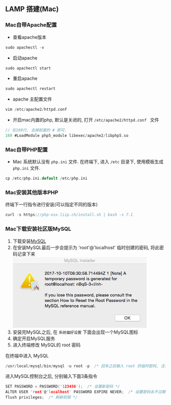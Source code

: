 ## LAMP 搭建(Mac)

### Mac自带Apache配置
* 查看apache版本
```C
sudo apachectl -v
```
* 启动apache
```C
sudo apachectl start
```

* 重启apache
```C
sudo apachectl restart
```

* apache 主配置文件
```C
vim /etc/apache2/httpd.conf
```

* 开启mac内置的php, 默认是关闭的, 打开 `/etc/apache2/httpd.conf ` 文件
```C
// 在169行, 去掉前面的 # 即可.
169 #LoadModule php5_module libexec/apache2/libphp5.so
```

### Mac自带PHP配置
* Mac 系统默认没有 `php.ini` 文件. 在终端下, 进入 `/etc` 目录下, 使用模板生成 `php.ini` 文件.
```C
cp /etc/php.ini.default /etc/php.ini
```

### Mac安装其他版本PHP
终端下一行指令进行安装(可以指定不同的版本)
```C
curl -s https://php-osx.liip.ch/install.sh | bash -s 7.1
```

### Mac下载安装社区版MySQL
1. 下载安装[MySQL](https://dev.mysql.com/downloads/)
2. 在安装MySQL最后一步会提示为 'root'@'localhost' 临时创建的密码, 将此密码记录下来
![](images/password.jpg)
3. 安装完MySQL之后, 在 `系统偏好设置` 下面会出现一个MySQL图标
4. 确定开启MySQL服务
5. 进入终端修改 MySQL的 root 密码

在终端中进入 MySQL
```C
/usr/local/mysql/bin/mysql -u root -p  /* 回车之后输入 root 的临时密码, 注意密码不会显示出来 */
```

进入MySQL控制台之后, 分别输入下面3条指令
```C
SET PASSWORD = PASSWORD('123456');  /* 设置新密码 */
ALTER USER 'root'@'localhost' PASSWORD EXPIRE NEVER;  /* 设置密码永不过期 */
flush privileges;  /* 刷新权限 */
```










